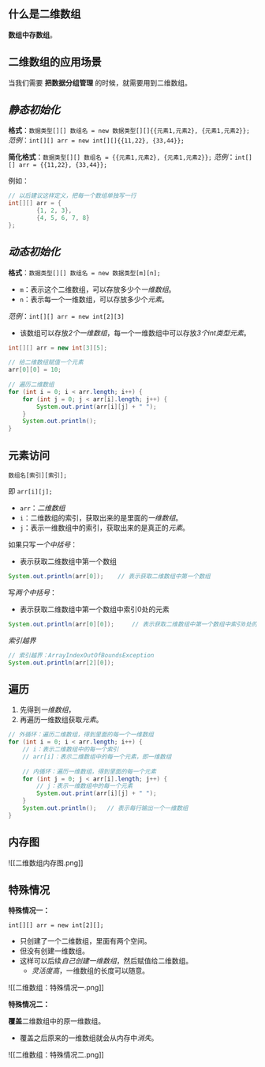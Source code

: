 
## 什么是二维数组

**数组中存数组**。


## 二维数组的应用场景

当我们需要 **把数据分组管理** 的时候，就需要用到二维数组。


## *静态初始化*

**格式**：`数据类型[][] 数组名 = new 数据类型[][]{{元素1,元素2}, {元素1,元素2}};`
*范例*：`int[][] arr = new int[][]{{11,22}, {33,44}};`

**简化格式**：`数据类型[][] 数组名 = {{元素1,元素2}, {元素1,元素2}};`
*范例*：`int[][] arr = {{11,22}, {33,44}};`

例如：
```java
// 以后建议这样定义，把每一个数组单独写一行
int[][] arr = {
        {1, 2, 3},
        {4, 5, 6, 7, 8}
};
```


## *动态初始化*

**格式**：`数据类型[][] 数组名 = new 数据类型[m][n];`
- `m`：表示这个二维数组，可以存放多少个*一维数组*。
- `n`：表示每一个一维数组，可以存放多少个*元素*。

*范例*：`int[][] arr = new int[2][3]`
- 该数组可以存放*2个一维数组*，每一个一维数组中可以存放*3个int类型元素*。

```java
int[][] arr = new int[3][5];  
  
// 给二维数组赋值一个元素  
arr[0][0] = 10;  
  
// 遍历二维数组  
for (int i = 0; i < arr.length; i++) {  
    for (int j = 0; j < arr[i].length; j++) {  
        System.out.print(arr[i][j] + " ");  
    }  
    System.out.println();  
}
```

## **元素访问**

`数组名[索引][索引];`

即 `arr[i][j];`
- `arr`：*二维数组*
- `i`：二维数组的索引，获取出来的是里面的*一维数组*。
- `j`：表示一维数组中的索引，获取出来的是真正的*元素*。


如果只写*一个中括号*：
- 表示获取二维数组中第一个数组
```java
System.out.println(arr[0]);    // 表示获取二维数组中第一个数组
```


写*两个中括号*：
- 表示获取二维数组中第一个数组中索引0处的元素
```java
System.out.println(arr[0][0]);     // 表示获取二维数组中第一个数组中索引0处的元素
```


*索引越界*
```java
// 索引越界：ArrayIndexOutOfBoundsException
System.out.println(arr[2][0]);
```


## **遍历**

1. 先得到*一维数组*，
2. 再遍历一维数组获取*元素*。

```java
// 外循环：遍历二维数组，得到里面的每一个一维数组  
for (int i = 0; i < arr.length; i++) {  
    // i：表示二维数组中的每一个索引  
    // arr[i]：表示二维数组中的每一个元素，即一维数组  
    
    // 内循环：遍历一维数组，得到里面的每一个元素  
    for (int j = 0; j < arr[i].length; j++) {  
        // j：表示一维数组中的每一个元素  
        System.out.print(arr[i][j] + " ");  
    }  
    System.out.println();   // 表示每行输出一个一维数组  
}
```


## 内存图

![[二维数组内存图.png]]


## 特殊情况

**特殊情况一：**

`int[][] arr = new int[2][];`
- 只创建了一个二维数组，里面有两个空间。
- 但没有创建一维数组。
- 这样可以后续*自己创建一维数组*，然后赋值给二维数组。
    - *灵活度高*，一维数组的长度可以随意。

![[二维数组：特殊情况一.png]]


**特殊情况二：**

**覆盖**二维数组中的原一维数组。
- 覆盖之后原来的一维数组就会从内存中*消失*。

![[二维数组：特殊情况二.png]]
